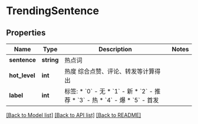 # TrendingSentence

## Properties
Name | Type | Description | Notes
------------ | ------------- | ------------- | -------------
**sentence** | **string** | 热点词 | 
**hot_level** | **int** | 热度 综合点赞、评论、转发等计算得出 | 
**label** | **int** | 标签:   * &#x60;0&#x60; - 无   * &#x60;1&#x60; - 新   * &#x60;2&#x60; - 推荐   * &#x60;3&#x60; - 热   * &#x60;4&#x60; - 爆   * &#x60;5&#x60; - 首发 | 

[[Back to Model list]](../../README.md#documentation-for-models) [[Back to API list]](../../README.md#documentation-for-api-endpoints) [[Back to README]](../../README.md)

